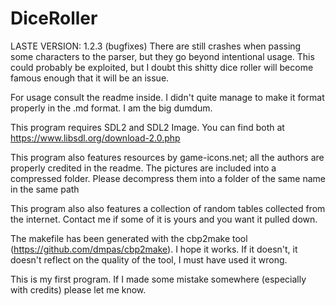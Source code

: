 # DiceRoller

LASTE VERSION: 1.2.3 (bugfixes)
There are still crashes when passing some characters to the parser, but they go beyond intentional usage. This could probably be exploited, but I doubt this shitty dice roller will become famous enough that it will be an issue.

For usage consult the readme inside. I didn't quite manage to make it format properly in the .md format. I am the big dumdum.

This program requires SDL2 and SDL2 Image. You can find both at https://www.libsdl.org/download-2.0.php

This program also features resources by game-icons.net; all the authors are properly credited in the readme. The pictures are included into a compressed folder. Please decompress them into a folder of the same name in the same path

This program also also features a collection of random tables collected from the internet. Contact me if some of it is yours and you want it pulled down.

The makefile has been generated with the cbp2make tool (https://github.com/dmpas/cbp2make). I hope it works. If it doesn't, it doesn't reflect on the quality of the tool, I must have used it wrong.



This is my first program. If I made some mistake somewhere (especially with credits) please let me know.
